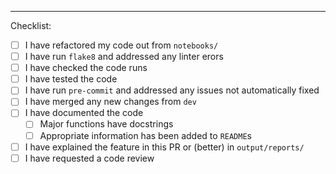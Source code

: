 ---

Checklist:

- [ ] I have refactored my code out from `notebooks/`
- [ ] I have run `flake8` and addressed any linter erors
- [ ] I have checked the code runs
- [ ] I have tested the code
- [ ] I have run `pre-commit` and addressed any issues not automatically fixed
- [ ] I have merged any new changes from `dev`
- [ ] I have documented the code
  - [ ] Major functions have docstrings
  - [ ] Appropriate information has been added to `README`s
- [ ] I have explained the feature in this PR or (better) in `output/reports/`
- [ ] I have requested a code review
